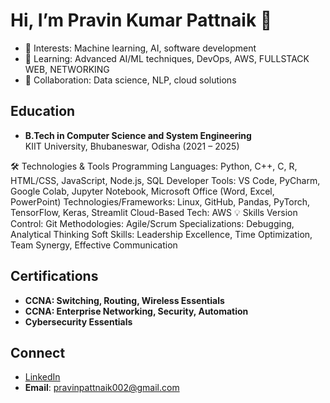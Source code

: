# Hi, I’m Pravin Kumar Pattnaik 👋

- 👀 Interests: Machine learning, AI, software development
- 🌱 Learning: Advanced AI/ML techniques, DevOps, AWS, FULLSTACK WEB, NETWORKING
- 💞️ Collaboration: Data science, NLP, cloud solutions

## Education
- **B.Tech in Computer Science and System Engineering**  
  KIIT University, Bhubaneswar, Odisha (2021 – 2025)

🛠️ Technologies & Tools
Programming Languages: Python, C++, C, R, HTML/CSS, JavaScript, Node.js, SQL
Developer Tools: VS Code, PyCharm, Google Colab, Jupyter Notebook, Microsoft Office (Word, Excel, PowerPoint)
Technologies/Frameworks: Linux, GitHub, Pandas, PyTorch, TensorFlow, Keras, Streamlit
Cloud-Based Tech: AWS
💡 Skills
Version Control: Git
Methodologies: Agile/Scrum
Specializations: Debugging, Analytical Thinking
Soft Skills: Leadership Excellence, Time Optimization, Team Synergy, Effective Communication
## Certifications
- **CCNA: Switching, Routing, Wireless Essentials**  
- **CCNA: Enterprise Networking, Security, Automation**  
- **Cybersecurity Essentials**

## Connect
- [LinkedIn](https://linkedin.com/in/pravinkumarpattnaik1279)
- **Email**: pravinpattnaik002@gmail.com

